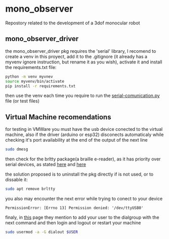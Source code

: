 # mono_observer
Repostory related to the development of a 3dof monocular robot

## mono_observer_driver

the mono_observer_driver pkg requires the 'serial' library, I recomend to create a venv in this proyect, add it to the .gitignore (it already has a myvenv ignore instruction, but rename it as you wish), activate it and install the requirements.txt file:

```sh
python -m venv myvnev
source myvenv/bin/activate
pip install -r requirements.txt
```

then use the venv each time you require to run the [serial-comunication.py](./mono_observer_driver/mono_observer_driver/serial_comunication.py) file (or test files)

## Virtual Machine recomendations
for testing in VMWare you must have the usb device conected to the virtual machine, also if the driver (arduino or esp32) disconects automaticaly while checking it's port availability at the end of the output of the next line

```sh
sudo dmesg
```

then check for the brltty package(a braille e-reader), as it has priority over serial devices, as stated [here](https://askubuntu.com/questions/1454633/dev-ttyusb0-device-connects-then-is-forced-to-disconnect-by-another-device#:~:text=It%20happen%20due%20to%20brltty%20accessibility%20service%20for,system%20later.%20Simply%20disable%20or%20remove%20this%20service.) and [here](https://stackoverflow.com/questions/70123431/why-would-ch341-uart-be-disconnected-from-ttyusb)

the solution proposed is to uninstall the pkg directly if is not used, or to dissable it:

```sh
sudo apt remove brltty
```

you also may encounter the next error while trying to conect to your device 

```
PermissionError: [Errno 13] Permission denied: '/dev/ttyUSB0'
```

finaly, in [this](https://techoverflow.net/2022/06/10/how-to-fix-dev-ttyusb0-or-dev-ttyacm0-permission-error/) page they mention to add your user to the dialgroup with the next command and then login and logout or restart your machine

```sh
sudo usermod -a -G dialout $USER
```